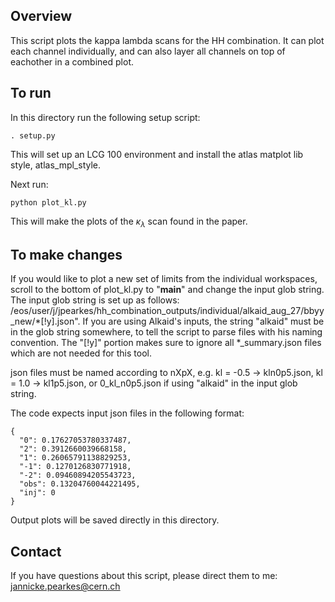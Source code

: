 ## Overview 
This script plots the kappa lambda scans for the HH combination. It can plot each channel individually, and can also layer all channels on top of eachother in a combined plot. 

## To run 

In this directory run the following setup script:
```
. setup.py 
```

This will set up an LCG 100 environment and install the atlas matplot lib style, atlas_mpl_style. 

Next run: 
```
python plot_kl.py
```
This will make the plots of the $\kappa_\lambda$ scan found in the paper. 

## To make changes
If you would like to plot a new set of limits from the individual workspaces, scroll to the bottom of plot_kl.py to "__main__" and change the input glob string. The input glob string is set up as follows: /eos/user/j/jpearkes/hh_combination_outputs/individual/alkaid_aug_27/bbyy_new/*[!y].json". If you are using Alkaid's inputs, the string "alkaid" must be in the glob string somewhere, to tell the script to parse files with his naming convention. The "[!y]" portion makes sure to ignore all *_summary.json files which are not needed for this tool. 

json files must be named according to nXpX, e.g. kl = -0.5 -> kln0p5.json, kl = 1.0 -> kl1p5.json, or 0_kl_n0p5.json if using "alkaid" in the input glob string. 

The code expects input json files in the following format:
```
{
  "0": 0.17627053780337487,
  "2": 0.3912660039668158,
  "1": 0.26065791138829253,
  "-1": 0.1270126830771918,
  "-2": 0.09460894205543723,
  "obs": 0.13204760044221495,
  "inj": 0
}
```

Output plots will be saved directly in this directory.

## Contact
If you have questions about this script, please direct them to me: jannicke.pearkes@cern.ch


